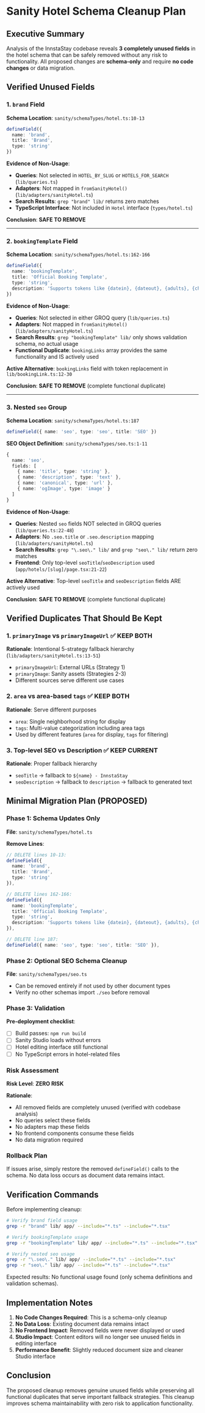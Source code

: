 # Sanity Hotel Schema Cleanup Plan

## Executive Summary

Analysis of the InnstaStay codebase reveals **3 completely unused fields** in the hotel schema that can be safely removed without any risk to functionality. All proposed changes are **schema-only** and require **no code changes** or data migration.

## Verified Unused Fields

### 1. `brand` Field

**Schema Location**: `sanity/schemaTypes/hotel.ts:10-13`
```typescript
defineField({
  name: 'brand',
  title: 'Brand', 
  type: 'string'
})
```

**Evidence of Non-Usage**:
- **Queries**: Not selected in `HOTEL_BY_SLUG` or `HOTELS_FOR_SEARCH` (`lib/queries.ts`)
- **Adapters**: Not mapped in `fromSanityHotel()` (`lib/adapters/sanityHotel.ts`)
- **Search Results**: `grep "brand" lib/` returns zero matches
- **TypeScript Interface**: Not included in `Hotel` interface (`types/hotel.ts`)

**Conclusion**: **SAFE TO REMOVE**

---

### 2. `bookingTemplate` Field

**Schema Location**: `sanity/schemaTypes/hotel.ts:162-166`
```typescript
defineField({
  name: 'bookingTemplate',
  title: 'Official Booking Template',
  type: 'string',
  description: 'Supports tokens like {datein}, {dateout}, {adults}, {children}, {rooms}'
})
```

**Evidence of Non-Usage**:
- **Queries**: Not selected in either GROQ query (`lib/queries.ts`)
- **Adapters**: Not mapped in `fromSanityHotel()` (`lib/adapters/sanityHotel.ts`)
- **Search Results**: `grep "bookingTemplate" lib/` only shows validation schema, no actual usage
- **Functional Duplicate**: `bookingLinks` array provides the same functionality and IS actively used

**Active Alternative**: `bookingLinks` field with token replacement in `lib/bookingLink.ts:12-30`

**Conclusion**: **SAFE TO REMOVE** (complete functional duplicate)

---

### 3. Nested `seo` Group

**Schema Location**: `sanity/schemaTypes/hotel.ts:187`
```typescript
defineField({ name: 'seo', type: 'seo', title: 'SEO' })
```

**SEO Object Definition**: `sanity/schemaTypes/seo.ts:1-11`
```typescript
{
  name: 'seo',
  fields: [
    { name: 'title', type: 'string' },
    { name: 'description', type: 'text' },
    { name: 'canonical', type: 'url' },
    { name: 'ogImage', type: 'image' }
  ]
}
```

**Evidence of Non-Usage**:
- **Queries**: Nested `seo` fields NOT selected in GROQ queries (`lib/queries.ts:22-48`)
- **Adapters**: No `.seo.title` or `.seo.description` mapping (`lib/adapters/sanityHotel.ts`)
- **Search Results**: `grep "\.seo\." lib/` and `grep "seo\." lib/` return zero matches
- **Frontend**: Only top-level `seoTitle`/`seoDescription` used (`app/hotels/[slug]/page.tsx:21-22`)

**Active Alternative**: Top-level `seoTitle` and `seoDescription` fields ARE actively used

**Conclusion**: **SAFE TO REMOVE** (complete functional duplicate)

## Verified Duplicates That Should Be Kept

### 1. `primaryImage` vs `primaryImageUrl` ✅ KEEP BOTH

**Rationale**: Intentional 5-strategy fallback hierarchy (`lib/adapters/sanityHotel.ts:13-51`)
- `primaryImageUrl`: External URLs (Strategy 1)
- `primaryImage`: Sanity assets (Strategies 2-3)
- Different sources serve different use cases

### 2. `area` vs area-based `tags` ✅ KEEP BOTH  

**Rationale**: Serve different purposes
- `area`: Single neighborhood string for display
- `tags`: Multi-value categorization including area tags
- Used by different features (`area` for display, `tags` for filtering)

### 3. Top-level SEO vs Description ✅ KEEP CURRENT

**Rationale**: Proper fallback hierarchy
- `seoTitle` → fallback to `${name} - InnstaStay`
- `seoDescription` → fallback to `description` → fallback to generated text

## Minimal Migration Plan (**PROPOSED**)

### Phase 1: Schema Updates Only

**File**: `sanity/schemaTypes/hotel.ts`

**Remove Lines**:
```typescript
// DELETE lines 10-13:
defineField({
  name: 'brand',
  title: 'Brand',
  type: 'string'
}),

// DELETE lines 162-166:  
defineField({
  name: 'bookingTemplate',
  title: 'Official Booking Template',
  type: 'string',
  description: 'Supports tokens like {datein}, {dateout}, {adults}, {children}, {rooms}'
}),

// DELETE line 187:
defineField({ name: 'seo', type: 'seo', title: 'SEO' }),
```

### Phase 2: Optional SEO Schema Cleanup

**File**: `sanity/schemaTypes/seo.ts`
- Can be removed entirely if not used by other document types
- Verify no other schemas import `./seo` before removal

### Phase 3: Validation

**Pre-deployment checklist**:
- [ ] Build passes: `npm run build`
- [ ] Sanity Studio loads without errors
- [ ] Hotel editing interface still functional
- [ ] No TypeScript errors in hotel-related files

### Risk Assessment

**Risk Level**: **ZERO RISK**

**Rationale**:
- All removed fields are completely unused (verified with codebase analysis)
- No queries select these fields
- No adapters map these fields  
- No frontend components consume these fields
- No data migration required

### Rollback Plan

If issues arise, simply restore the removed `defineField()` calls to the schema. No data loss occurs as document data remains intact.

## Verification Commands

Before implementing cleanup:

```bash
# Verify brand field usage
grep -r "brand" lib/ app/ --include="*.ts" --include="*.tsx"

# Verify bookingTemplate usage  
grep -r "bookingTemplate" lib/ app/ --include="*.ts" --include="*.tsx"

# Verify nested seo usage
grep -r "\.seo\." lib/ app/ --include="*.ts" --include="*.tsx"
grep -r "seo\." lib/ app/ --include="*.ts" --include="*.tsx"
```

Expected results: No functional usage found (only schema definitions and validation schemas).

## Implementation Notes

1. **No Code Changes Required**: This is a schema-only cleanup
2. **No Data Loss**: Existing document data remains intact
3. **No Frontend Impact**: Removed fields were never displayed or used
4. **Studio Impact**: Content editors will no longer see unused fields in editing interface
5. **Performance Benefit**: Slightly reduced document size and cleaner Studio interface

## Conclusion

The proposed cleanup removes genuine unused fields while preserving all functional duplicates that serve important fallback strategies. This cleanup improves schema maintainability with zero risk to application functionality.
